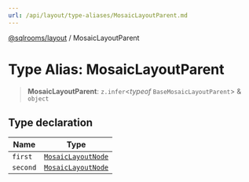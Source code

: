 ```yaml
---
url: /api/layout/type-aliases/MosaicLayoutParent.md
---
```

[@sqlrooms/layout](../index.md) / MosaicLayoutParent

# Type Alias: MosaicLayoutParent

> **MosaicLayoutParent**: `z.infer`<*typeof* `BaseMosaicLayoutParent`> & `object`

## Type declaration

| Name | Type |
| ------ | ------ |
| `first` | [`MosaicLayoutNode`](MosaicLayoutNode.md) |
| `second` | [`MosaicLayoutNode`](MosaicLayoutNode.md) |
